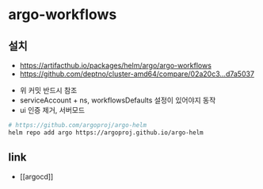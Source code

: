 # argo-workflows

## 설치
+ https://artifacthub.io/packages/helm/argo/argo-workflows
+ https://github.com/deptno/cluster-amd64/compare/02a20c3...d7a5037
- 위 커밋 반드시 참조
- serviceAccount + ns, workflowsDefaults 설정이 있어야지 동작
- ui 인증 제거,  서버모드
```sh 
# https://github.com/argoproj/argo-helm
helm repo add argo https://argoproj.github.io/argo-helm
```

## link
- [[argocd]]

